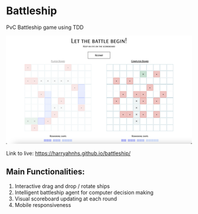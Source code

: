 # Battleship
PvC Battleship game using TDD

![Desktop Demo Gameplay](./src/assets/desktop-demo.png?raw=true)

Link to live: https://harryahnhs.github.io/battleship/

## Main Functionalities: 
1. Interactive drag and drop / rotate ships
2. Intelligent battleship agent for computer decision making 
4. Visual scoreboard updating at each round
5. Mobile responsiveness

